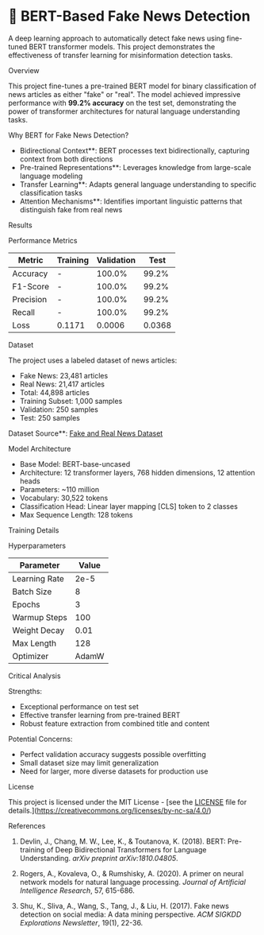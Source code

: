 # 🚀 BERT-Based Fake News Detection

A deep learning approach to automatically detect fake news using fine-tuned BERT transformer models. This project demonstrates the effectiveness of transfer learning for misinformation detection tasks.


Overview

This project fine-tunes a pre-trained BERT model for binary classification of news articles as either "fake" or "real". The model achieved impressive performance with **99.2% accuracy** on the test set, demonstrating the power of transformer architectures for natural language understanding tasks.

Why BERT for Fake News Detection?

- Bidirectional Context**: BERT processes text bidirectionally, capturing context from both directions
- Pre-trained Representations**: Leverages knowledge from large-scale language modeling
- Transfer Learning**: Adapts general language understanding to specific classification tasks
- Attention Mechanisms**: Identifies important linguistic patterns that distinguish fake from real news

 Results

Performance Metrics

| Metric | Training | Validation | Test |
|--------|----------|------------|------|
| Accuracy | - | 100.0% | 99.2% |
| F1-Score | - | 100.0% | 99.2%|
| Precision | - | 100.0% | 99.2%|
| Recall | - | 100.0% | 99.2% |
| Loss| 0.1171 | 0.0006 | 0.0368 |

Dataset

The project uses a labeled dataset of news articles:

- Fake News: 23,481 articles
- Real News: 21,417 articles
- Total: 44,898 articles
- Training Subset: 1,000 samples
- Validation: 250 samples
- Test: 250 samples

Dataset Source**: [Fake and Real News Dataset](https://huggingface.co/datasets/clmentbisaillon/fake-and-real-news-dataset)

 Model Architecture

- Base Model: BERT-base-uncased
- Architecture: 12 transformer layers, 768 hidden dimensions, 12 attention heads
- Parameters: ~110 million
- Vocabulary: 30,522 tokens
- Classification Head: Linear layer mapping [CLS] token to 2 classes
- Max Sequence Length: 128 tokens

Training Details

Hyperparameters

| Parameter | Value |
|-----------|-------|
| Learning Rate | 2e-5 |
| Batch Size | 8 |
| Epochs | 3 |
| Warmup Steps | 100 |
| Weight Decay | 0.01 |
| Max Length | 128 |
| Optimizer | AdamW |


Critical Analysis

Strengths:
- Exceptional performance on test set
- Effective transfer learning from pre-trained BERT
- Robust feature extraction from combined title and content

Potential Concerns:
- Perfect validation accuracy suggests possible overfitting
- Small dataset size may limit generalization
- Need for larger, more diverse datasets for production use


License

This project is licensed under the MIT License - [see the [LICENSE](LICENSE) file for details.](https://creativecommons.org/licenses/by-nc-sa/4.0/)


References

1. Devlin, J., Chang, M. W., Lee, K., & Toutanova, K. (2018). BERT: Pre-training of Deep Bidirectional Transformers for Language Understanding. *arXiv preprint arXiv:1810.04805*.

2. Rogers, A., Kovaleva, O., & Rumshisky, A. (2020). A primer on neural network models for natural language processing. *Journal of Artificial Intelligence Research*, 57, 615-686.

3. Shu, K., Sliva, A., Wang, S., Tang, J., & Liu, H. (2017). Fake news detection on social media: A data mining perspective. *ACM SIGKDD Explorations Newsletter*, 19(1), 22-36.
